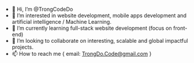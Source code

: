 - 👋 Hi, I’m @TrongCodeDo
- 👀 I’m interested in website development, mobile apps development and artificial intelligence / Machine Learning.
- 🌱 I’m currently learning full-stack website development (focus on front-end)
- 💞️ I’m looking to collaborate on interesting, scalable and global impactful projects.
- 📫 How to reach me {
  email: TrongDo.Code@gmail.com
}

<!---
TrongCodeDo/TrongCodeDo is a ✨ special ✨ repository because its `README.md` (this file) appears on your GitHub profile.
You can click the Preview link to take a look at your changes.
--->
